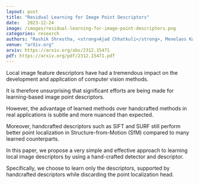 ```yaml
---
layout: post
title: "Residual Learning for Image Point Descriptors"
date:   2023-12-24
image: /images/residual-learning-for-image-point-descriptors.png
categories: research
authors: "Rashik Shrestha, <strong>Ajad Chhatkuli</strong>, Menelaos Kanakis, L. V. Gool"
venue: "arXiv.org"
arxiv: https://arxiv.org/abs/2312.15471
pdf: https://arxiv.org/pdf/2312.15471.pdf
---
```


Local image feature descriptors have had a tremendous impact on the development and application of
computer vision methods.

It is therefore unsurprising that significant efforts are being made for learning-based image point
descriptors.

However, the advantage of learned methods over handcrafted methods in real applications is subtle
and more nuanced than expected.

Moreover, handcrafted descriptors such as SIFT and SURF still perform better point localization in
Structure-from-Motion (SfM) compared to many learned counterparts.

In this paper, we propose a very simple and effective approach to learning local image descriptors
by using a hand-crafted detector and descriptor.

Specifically, we choose to learn only the descriptors, supported by handcrafted descriptors while
discarding the point localization head.
